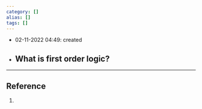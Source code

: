 ```yaml
---
category: []
alias: []
tags: []
---
```


- 02-11-2022 04:49: created

- What is first order logic?
	- 


---
## Reference

1. 